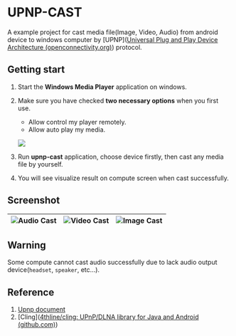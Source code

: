 # UPNP-CAST

A example project for cast media file(Image, Video, Audio) from android device to windows computer by [UPNP]([Universal Plug and Play Device Architecture (openconnectivity.org)](https://openconnectivity.org/upnp-specs/UPnP-arch-DeviceArchitecture-v2.0-20200417.pdf)) protocol.

## Getting start

1. Start the **Windows Media Player** application on windows.

2. Make sure you have checked **two necessary options** when you first use.

   	- Allow control my player remotely.
   	- Allow auto play my media.  

   ![](https://wms-file-bucket.oss-cn-hangzhou.aliyuncs.com/Snipaste_2023-12-12_17-31-50.png)  

3. Run **upnp-cast** application, choose device firstly, then cast any media file by yourself.
4. You will see visualize result on compute screen when cast successfully.

## Screenshot

| ![Audio Cast](https://wms-file-bucket.oss-cn-hangzhou.aliyuncs.com/Screenshot_20231212_183306_io.github.xxmd.jpg) | ![Video Cast](https://wms-file-bucket.oss-cn-hangzhou.aliyuncs.com/Screenshot_20231212_183329_io.github.xxmd.jpg) | ![Image Cast](https://wms-file-bucket.oss-cn-hangzhou.aliyuncs.com/Screenshot_20231212_183339_io.github.xxmd.jpg) |
| ------------------------------------------------------------ | ------------------------------------------------------------ | ------------------------------------------------------------ |

## Warning

Some compute cannot cast audio successfully due to lack audio output device(`headset`, `speaker`, etc...).

## Reference

1. [Upnp document](https://openconnectivity.org/upnp-specs/UPnP-arch-DeviceArchitecture-v2.0-20200417.pdf)
2. [Cling]([4thline/cling: UPnP/DLNA library for Java and Android (github.com)](https://github.com/4thline/cling))

